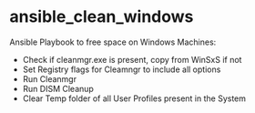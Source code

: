 # ansible_clean_windows
Ansible Playbook to free space on Windows Machines:
- Check if cleanmgr.exe is present, copy from WinSxS if not
- Set Registry flags for Cleamngr to include all options
- Run Cleanmgr
- Run DISM Cleanup
- Clear Temp folder of all User Profiles present in the System
